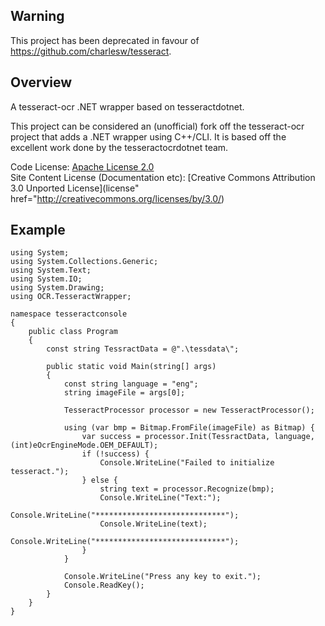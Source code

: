 ## Warning 
This project has been deprecated in favour of https://github.com/charlesw/tesseract.

## Overview
A tesseract-ocr .NET wrapper based on tesseractdotnet.

This project can be considered an (unofficial) fork off the tesseract-ocr 
project that adds a .NET wrapper using C++/CLI. It is based off the excellent 
work done by the tesseractocrdotnet team.

Code License: [Apache License 2.0](http://www.apache.org/licenses/LICENSE-2.0)  
Site Content License (Documentation etc): [Creative Commons Attribution 3.0 Unported License](license" href="http://creativecommons.org/licenses/by/3.0/)

## Example

    using System;
    using System.Collections.Generic;
    using System.Text;
    using System.IO;
    using System.Drawing;
    using OCR.TesseractWrapper;

    namespace tesseractconsole
    {
        public class Program
        {
            const string TessractData = @".\tessdata\";

            public static void Main(string[] args)
            {
                const string language = "eng";
                string imageFile = args[0];

                TesseractProcessor processor = new TesseractProcessor();

                using (var bmp = Bitmap.FromFile(imageFile) as Bitmap) {
                    var success = processor.Init(TessractData, language, (int)eOcrEngineMode.OEM_DEFAULT);
                    if (!success) {
                        Console.WriteLine("Failed to initialize tesseract.");
                    } else {
                        string text = processor.Recognize(bmp);
                        Console.WriteLine("Text:");
                        Console.WriteLine("*****************************");
                        Console.WriteLine(text);
                        Console.WriteLine("*****************************");
                    }
                }

                Console.WriteLine("Press any key to exit.");
                Console.ReadKey();
            }
        }
    }



